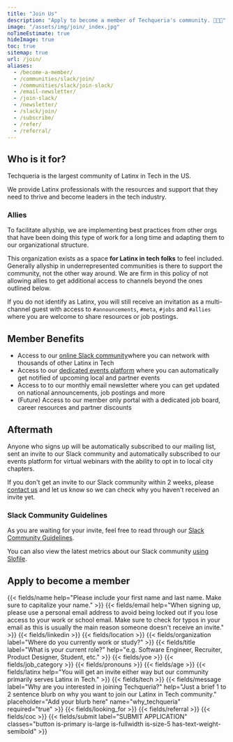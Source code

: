 ```yaml
---
title: "Join Us"
description: "Apply to become a member of Techqueria's community. 🌮➕➕"
image: "/assets/img/join/_index.jpg"
noTimeEstimate: true
hideImage: true
toc: true
sitemap: true
url: /join/
aliases:
  - /become-a-member/
  - /communities/slack/join/
  - /communities/slack/join-slack/
  - /email-newsletter/
  - /join-slack/
  - /newsletter/
  - /slack/join/
  - /subscribe/
  - /refer/
  - /referral/
---
```


## Who is it for?

Techqueria is the largest community of Latinx in Tech in the US.

We provide Latinx professionals with the resources and support that they need to thrive and become leaders in the tech industry.

### Allies

To facilitate allyship, we are implementing best practices from other orgs that have been doing this type of work for a long time and adapting them to our organizational structure.

This organization exists as a space **for Latinx in tech folks** to feel included. Generally allyship in underrepresented communities is there to support the community, not the other way around. We are firm in this policy of not allowing allies to get additional access to channels beyond the ones outlined below.

If you do not identify as Latinx, you will still receive an invitation as a multi-channel guest with access to `#announcements`, `#meta`, `#jobs` and `#allies` where you are welcome to share resources or job postings.

## Member Benefits

- Access to our <a href="/communities/slack/" target="_blank">online Slack community</a>where you can network with thousands of other Latinx in Tech
- Access to our <a href="https://events.techqueria.org" target="_blank">dedicated events platform</a> where you can automatically get notified of upcoming local and partner events
- Access to to our monthly email newsletter where you can get updated on national announcements, job postings and more
- (Future) Access to our member only portal with a dedicated job board, career resources and partner discounts

## Aftermath

Anyone who signs up will be automatically subscribed to our mailing list, sent an invite to our Slack community and automatically subscribed to our events platform for virtual webinars with the ability to opt in to local city chapters.

If you don't get an invite to our Slack community within 2 weeks, please [contact us](/contact) and let us know so we can check why you haven't received an invite yet.

### Slack Community Guidelines

As you are waiting for your invite, feel free to read through our [Slack Community Guidelines](/slack/community-guidelines/).

You can also view the latest metrics about our Slack community [using Slofile](https://slofile.com/slack/techqueria).

## Apply to become a member

<form name="Become a Member" method="POST" data-netlify-recaptcha="true" data-netlify="true" action="/success/member/" class="form--centered mt-2 no-ids" id="form_become_a_member">
  <input type="hidden" aria-label="Subject" name="_subject" value="Techqueria - Become a Member">
  {{< fields/name help="Please include your first name and last name. Make sure to capitalize your name." >}}
  {{< fields/email help="When signing up, please use a personal email address to avoid being locked out if you lose access to your work or school email. Make sure to check for typos in your email as this is usually the main reason someone doesn't receive an invite." >}}
  {{< fields/linkedin >}}
  {{< fields/location >}}
  {{< fields/organization label="Where do you currently work or study?" >}}
  {{< fields/title label="What is your current role?" help="e.g. Software Engineer, Recruiter, Product Designer, Student, etc." >}}
  {{< fields/yoe >}}
  {{< fields/job_category >}}
  {{< fields/pronouns >}}
  {{< fields/age >}}
  {{< fields/latinx help="You will get an invite either way but our community primarily serves Latinx in Tech." >}}
  {{< fields/tech >}}
  {{< fields/message label="Why are you interested in joining Techqueria?" help="Just a brief 1 to 2 sentence blurb on why you want to join our Latinx in Tech community." placeholder="Add your blurb here" name="why_techqueria" required="true" >}}
  {{< fields/looking_for >}}
  {{< fields/referral >}}
  {{< fields/coc >}}
  {{< fields/submit label="SUBMIT APPLICATION" classes="button is-primary is-large is-fullwidth is-size-5 has-text-weight-semibold" >}}
</form>
<script src="/assets/js/join.js"></script>
